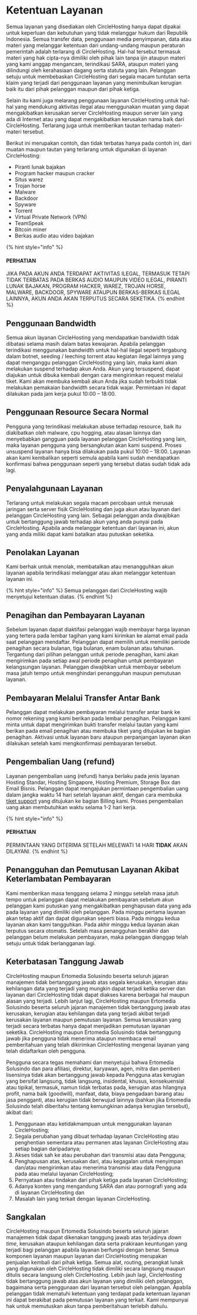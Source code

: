# Ketentuan Layanan

Semua layanan yang disediakan oleh CircleHosting hanya dapat dipakai untuk keperluan dan kebutuhan yang tidak melanggar hukum dari Republik Indonesia. Semua transfer data, penggunaan media penyimpanan, data atau materi yang melanggar ketentuan dari undang-undang maupun peraturan pemerintah adalah terlarang di CircleHosting. Hal-hal tersebut termasuk materi yang hak cipta-nya dimiliki oleh pihak lain tanpa ijin ataupun materi yang kami anggap mengancam, terindikasi SARA, ataupun materi yang dilindungi oleh kerahasiaan dagang serta statuta yang lain. Pelanggan setuju untuk membebaskan CircleHosting dari segala macam tuntutan serta klaim yang terjadi dari penggunaan layanan yang menimbulkan kerugian baik itu dari pihak pelanggan maupun dari pihak ketiga.

Selain itu kami juga melarang penggunaan layanan CircleHosting untuk hal-hal yang mendukung aktivitas ilegal atau menggunakan muatan yang dapat mengakibatkan kerusakan server CircleHosting maupun server lain yang ada di Internet atau yang dapat mengakibatkan kerusakan nama baik dari CircleHosting. Terlarang juga untuk memberikan tautan terhadap materi-materi tersebut.

Berikut ini merupakan contoh, dan tidak terbatas hanya pada contoh ini, dari muatan maupun tautan yang terlarang untuk digunakan di layanan CircleHosting:

* Piranti lunak bajakan
* Program hacker maupun cracker
* Situs warez
* Trojan horse
* Malware
* Backdoor
* Spyware
* Torrent
* Virtual Private Network \(VPN\)
* TeamSpeak
* Bitcoin miner
* Berkas audio atau video bajakan

{% hint style="info" %}
#### PERHATIAN

JIKA PADA AKUN ANDA TERDAPAT AKTIVITAS ILEGAL, TERMASUK TETAPI TIDAK TERBATAS PADA BERKAS AUDIO MAUPUN VIDEO ILEGAL, PIRANTI LUNAK BAJAKAN, PROGRAM HACKER, WAREZ, TROJAN HORSE, MALWARE, BACKDOOR, SPYWARE ATAUPUN BERKAS-BERKAS ILEGAL LAINNYA, AKUN ANDA AKAN TERPUTUS SECARA SEKETIKA.
{% endhint %}

## **Penggunaan Bandwidth**

Semua akun layanan CircleHosting yang mendapatkan bandwidth tidak dibatasi selama masih dalam batas kewajaran. Apabila pelanggan terindikasi menggunakan bandwidth untuk hal-hal ilegal seperti tergabung dalam botnet, seeding / leeching torrent atau kegiatan ilegal lainnya yang dapat menganggu pelanggan CircleHosting yang lain, maka kami akan melakukan suspend terhadap akun Anda. Akun yang tersuspend, dapat diajukan untuk dibuka kembali dengan cara mengirimkan request melalui tiket. Kami akan membuka kembali akun Anda jika sudah terbukti tidak melakukan pemakaian bandwidth secara tidak wajar. Permintaan ini dapat dilakukan pada jam kerja pukul 10:00 – 18:00.

## **Penggunaan Resource Secara Normal**

Pengguna yang terindikasi melakukan abuse terhadap resource, baik itu diakibatkan oleh malware, cpu hogging, atau alasan lainnya dan menyebabkan gangguan pada layanan pelanggan CircleHosting yang lain, maka layanan pengguna yang bersangkutan akan kami suspend. Proses unsuspend layanan hanya bisa dilakukan pada pukul 10:00 – 18:00. Layanan akan kami kembalikan seperti semula apabila kami sudah mendapatkan konfirmasi bahwa penggunaan seperti yang tersebut diatas sudah tidak ada lagi.

## **Penyalahgunaan Layanan**

Terlarang untuk melakukan segala macam percobaan untuk merusak jaringan serta server fisik CircleHosting dan juga akun atau layanan dari pelanggan CircleHosting yang lain. Sebagai pelanggan anda diwajibkan untuk bertanggung jawab terhadap akun yang anda punyai pada CircleHosting. Apabila anda melanggar ketentuan dari layanan ini, akun yang anda miliki dapat kami batalkan atau putuskan seketika.

## **Penolakan Layanan**

Kami berhak untuk menolak, membatalkan atau menangguhkan akun layanan apabila terindikasi melanggar atau akan melanggar ketentuan layanan ini.

{% hint style="info" %}
 Semua pelanggan dari CircleHosting wajib menyetujui ketentuan diatas.
{% endhint %}

## **Penagihan dan Pembayaran Layanan**

Sebelum layanan dapat diaktifasi pelanggan wajib membayar harga layanan yang tertera pada lembar tagihan yang kami kirimkan ke alamat email pada saat pelanggan mendaftar. Pelanggan dapat memilih untuk memiliki periode penagihan secara bulanan, tiga bulanan, enam bulanan atau tahunan. Tergantung dari pilihan pelanggan untuk periode penagihan, kami akan mengirimkan pada setiap awal periode penagihan untuk pembayaran kelangsungan layanan. Pelanggan diwajibkan untuk membayar sebelum masa jatuh tempo untuk menghindari penangguhan maupun pemutusan layanan.

## **Pembayaran Melalui Transfer Antar Bank**

Pelanggan dapat melakukan pembayaran melalui transfer antar bank ke nomor rekening yang kami berikan pada lembar penagihan. Pelanggan kami minta untuk dapat mengirimkan bukti transfer melalui tautan yang kami berikan pada email penagihan atau membuka tiket yang ditujukan ke bagian penagihan. Aktivasi untuk layanan baru ataupun perpanjangan layanan akan dilakukan setelah kami mengkonfirmasi pembayaran tersebut.

## **Pengembalian Uang \(refund\)**

Layanan pengembalian uang \(refund\) hanya berlaku pada jenis layanan Hosting Standar, Hosting Singapore, Hosting Premium, Storage Box dan Email Bisnis. Pelanggan dapat mengajukan permintaan pengembalian uang dalam jangka waktu 14 hari setelah layanan aktif, dengan cara membuka [tiket support](https://client.circlehosting.com/client/plugin/support_manager/client_tickets/add/) yang ditujukan ke bagian Billing kami. Proses pengembalian uang akan membutuhkan waktu selama 1-2 hari kerja.

{% hint style="info" %}
####  PERHATIAN

PERMINTAAN YANG DITERIMA SETELAH MELEWATI 14 HARI **TIDAK** AKAN DILAYANI.
{% endhint %}

## **Penangguhan dan Pemutusan Layanan Akibat Keterlambatan Pembayaran**

Kami memberikan masa tenggang selama 2 minggu setelah masa jatuh tempo untuk pelanggan dapat melakukan pembayaran sebelum akun pelanggan kami putuskan yang mengakibatkan penghapusan data yang ada pada layanan yang dimiliki oleh pelanggan. Pada minggu pertama layanan akan tetap aktif dan dapat digunakan seperti biasa. Pada minggu kedua layanan akan kami tangguhkan. Pada akhir minggu kedua layanan akan terputus secara otomatis. Setelah masa penangguhan berakhir dan pelanggan belum melakukan pembayaran, maka pelanggan dianggap telah setuju untuk tidak berlangganan lagi.

## **Keterbatasan Tanggung Jawab**

CircleHosting maupun Ertomedia Solusindo beserta seluruh jajaran manajemen tidak bertanggung jawab atas segala kerusakan, kerugian atau kehilangan data yang terjadi yang mungkin dapat terjadi ketika server dan layanan dari CircleHosting tidak dapat diakses karena berbagai hal maupun alasan yang terjadi. Lebih lanjut lagi, CircleHosting maupun Ertomedia Solusindo beserta seluruh jajaran manajemen tidak bertanggung jawab atas kerusakan, kerugian atau kehilangan data yang terjadi akibat terjadi kerusakan layanan maupun pemutusan layanan. Semua kerusakan yang terjadi secara terbatas hanya dapat menjadikan pemutusan layanan seketika. CircleHosting maupun Ertomedia Solusindo tidak bertanggung jawab jika pengguna tidak menerima ataupun membaca email pemberitahuan yang telah dikirimkan CircleHosting mengenai layanan yang telah didaftarkan oleh pengguna.

Pengguna secara tegas memahami dan menyetujui bahwa Ertomedia Solusindo dan para afiliasi, direktur, karyawan, agen, mitra dan pemberi lisensinya tidak akan bertanggung jawab kepada Pengguna atas kerugian yang bersifat langsung, tidak langsung, insidental, khusus, konsekuensial atau tipikal, termasuk, namun tidak terbatas pada, kerugian atas hilangnya profit, nama baik \(goodwill\), manfaat, data, biaya pengadaan barang atau jasa pengganti, atau kerugian tidak berwujud lainnya \(bahkan jika Ertomedia Solusindo telah diberitahu tentang kemungkinan adanya kerugian tersebut\), akibat dari:

1. Penggunaan atau ketidakmampuan untuk menggunakan layanan CircleHosting;
2. Segala perubahan yang dibuat terhadap layanan CircleHosting atau penghentian sementara atau permanen atas layanan CircleHosting atau setiap bagian daripadanya;
3. Akses tidak sah ke atau perubahan dari transmisi atau data Pengguna;
4. Penghapusan atas, kerusakan dari, atau kegagalan untuk menyimpan dan/atau mengirimkan atau menerima transmisi atau data Pengguna pada atau melalui layanan CircleHosting;
5. Pernyataan atau tindakan dari pihak ketiga pada layanan CircleHosting;
6. Adanya konten yang mengandung SARA dan atau pornografi yang ada di layanan CircleHosting dan
7. Masalah lain yang terkait dengan layanan CircleHosting.

## **Sangkalan**

CircleHosting maupun Ertomedia Solusindo beserta seluruh jajaran manajemen tidak dapat dikenakan tanggung jawab atas terjadinya _down time_, kerusakan ataupun kehilangan data serta prakiraan keuntungan yang terjadi bagi pelanggan apabila layanan berfungsi dengan benar. Semua komponen layanan maupun layanan dari CircleHosting merupakan penjualan kembali dari pihak ketiga. Semua alat, routing, perangkat lunak yang digunakan oleh CircleHosting tidak dimiliki secara langsung maupun ditulis secara langsung oleh CircleHosting. Lebih jauh lagi, CircleHosting tidak bertanggung jawab atas akun layanan yang dimiliki oleh pelanggan, bagaimana serta penggunaan dari layanan tersebut oleh pelanggan. Apabila pelanggan tidak mematuhi ketentuan yang terdapat pada ketentuan layanan ini dapat berakibat pada pemutusan layanan yang terkait. Kami mempunyai hak untuk memutuskan akun tanpa pemberitahuan terlebih dahulu.

